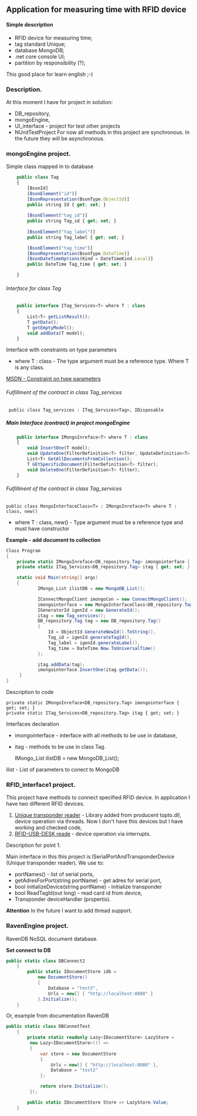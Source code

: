 ## Application for measuring time with RFID device
#### Simple description
- RFID device for measuring time;
- tag standard Unique;
- database MongoDB;
- .net core  console UI;
- partition by responsibility (?);

This good place for learn english ;-)

### Description.
At this moment I have for project in solution:
- DB_repository,
- mongoEngine,
- UI_interface - project for test other projects
- NUnitTestProject
For now all methods in this project are synchronous. In the future they will be asynchronous.

###  mongoEngine project.
Simple class mapped in to database

```javascript
	public class Tag
    {
        [BsonId]
        [BsonElement("id")]
        [BsonRepresentation(BsonType.ObjectId)]
        public string Id { get; set; }
        
        [BsonElement("tag_id")]
        public string Tag_id { get; set; }
      
        [BsonElement("tag_label")]
        public string Tag_label { get; set; }

        [BsonElement("tag_time")]
        [BsonRepresentation(BsonType.DateTime)]
        [BsonDateTimeOptions(Kind = DateTimeKind.Local)]
        public DateTime Tag_time { get; set; }

    }
```
###### Interface for class Tag

```javascript
	public interface ITag_Services<T> where T : class
    {
        List<T> getListResult();
        T getData();
        T getEmptyModel();
        void addData(T model);
    }
```
Interface with constraints on type parameters

- where T : class - The type argument must be a reference type. Where T is any class.

[MSDN - Constraint on type parameters](https://docs.microsoft.com/pl-pl/dotnet/csharp/programming-guide/generics/constraints-on-type-parameters)

###### Fulfillment of the contract in class Tag_services

` public class Tag_services : ITag_Services<Tag>, IDisposable`

##### Main Interface (contract) in project mongoEngine

```javascript
	public interface IMongoInreface<T> where T : class
    {
        void InsertOne(T model);
        void UpdateOne(FilterDefinition<T> filter, UpdateDefinition<T> source);
        List<T> GetAllDocumentsFromCollection();
        T GEtSpecificDocument(FilterDefinition<T> filter);
        void DeleteOne(FilterDefinition<T> filter);
    }
```
###### Fulfillment of the contract in class Tag_services

` public class MongoInterfaceClass<T> : IMongoInreface<T> where T : class, new() `

- where T : class, new() - Type argument must be a reference type and must have constructor

**Example - add document to collection**
```csharp
Class Program
{
	private static IMongoInreface<DB_repository.Tag> imongointerface { get; set; }
	private static ITag_Services<DB_repository.Tag> itag { get; set; }

	static void Main(string[] args)
    {
            IMongo_List ilistDB = new MongoDB_List();

            IConnectMongoClient imongoCon = new ConnectMongoClient();
            imongointerface = new MongoInterfaceClass<DB_repository.Tag>();
            IGeneratorId igenId = new GenerateId();
            itag = new Tag_services();
            DB_repository.Tag tag = new DB_repository.Tag()
            {
                Id = ObjectId.GenerateNewId().ToString(),
                Tag_id = igenId.generateTagId(),
                Tag_label = igenId.generateLabel(),
                Tag_time = DateTime.Now.ToUniversalTime()
            };

            itag.addData(tag);
            imongointerface.InsertOne(itag.getData());
     }
}
```
Description to code

    private static IMongoInreface<DB_repository.Tag> imongointerface { get; set; }
	private static ITag_Services<DB_repository.Tag> itag { get; set; }

Interfaces declaration
- imongointerface - interface with all methods to be use in database,
- itag -  methods to be use in class Tag.

     IMongo_List ilistDB = new MongoDB_List();

ilist - List of parameters to conect to MongoDB

### RFID_interface1 project.
This project have methods to connect specified RFID device. In application I have two different RFID devices.
1.  [Unique transponder reader](http://www.mikrokontrola.pl/index.php) -  Library added from producent topto.dll, device operation via threads. Now I don't have this devices but I have working and checked code,
2. [RFID-USB-DESK reade](https://botland.com.pl/en/inveo-smart-controllers/9123-inveo-rfid-usb-desk-reader-unique-125khz-5903351240840.html) - device operation via interrupts.

Description for  point 1.

Main interface in this this project is ISerialPortAndTransponderDevice (Unique transponder reader). We use to: 
- portNames() - list of serial ports,
- getAdresForPort(string portName) - get adres for serial port,
- bool initializeDevice(string portName) - initialize transponder
- bool ReadTagId(out long) - read card id from device,
- Transponder deviceHandler (propertis).

**Attention**
In the future I want to add thread support. 

### RavenEngine project.
RavenDB NoSQL document database.

**Set connect to DB**

```csharp
public static class DBConnect2
    {
        public static IDocumentStore idb =
            new DocumentStore()
            {
                Database = "test3",
                Urls = new[] { "http://localhost:8080" }
            }.Initialize();
    }
```
Or, example from documentation RavenDB
```csharp
public static class DBConnetTest
    {
        private static readonly Lazy<IDocumentStore> LazyStore =
         new Lazy<IDocumentStore>(() =>
         {
             var store = new DocumentStore
             {
                 Urls = new[] { "http://localhost:8080" },
                 Database = "test2"
             };

             return store.Initialize();
         });

        public static IDocumentStore Store => LazyStore.Value;
    }
```







